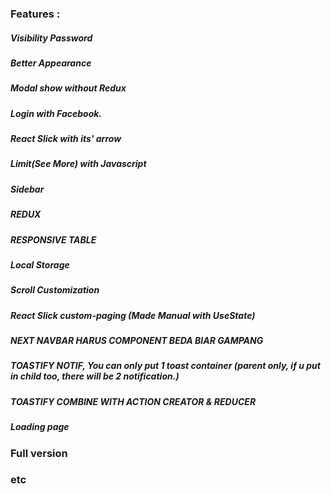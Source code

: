 ### Features :

##### Visibility Password

##### Better Appearance

##### Modal show without Redux

##### Login with Facebook.

##### React Slick with its' arrow

##### Limit(See More) with Javascript

##### Sidebar

##### REDUX

##### RESPONSIVE TABLE

##### Local Storage

##### Scroll Customization

##### React Slick custom-paging (Made Manual with UseState)

##### NEXT NAVBAR HARUS COMPONENT BEDA BIAR GAMPANG

##### TOASTIFY NOTIF, You can only put 1 toast container (parent only, if u put in child too, there will be 2 notification.)

##### TOASTIFY COMBINE WITH ACTION CREATOR & REDUCER

##### Loading page

### Full version

### etc
